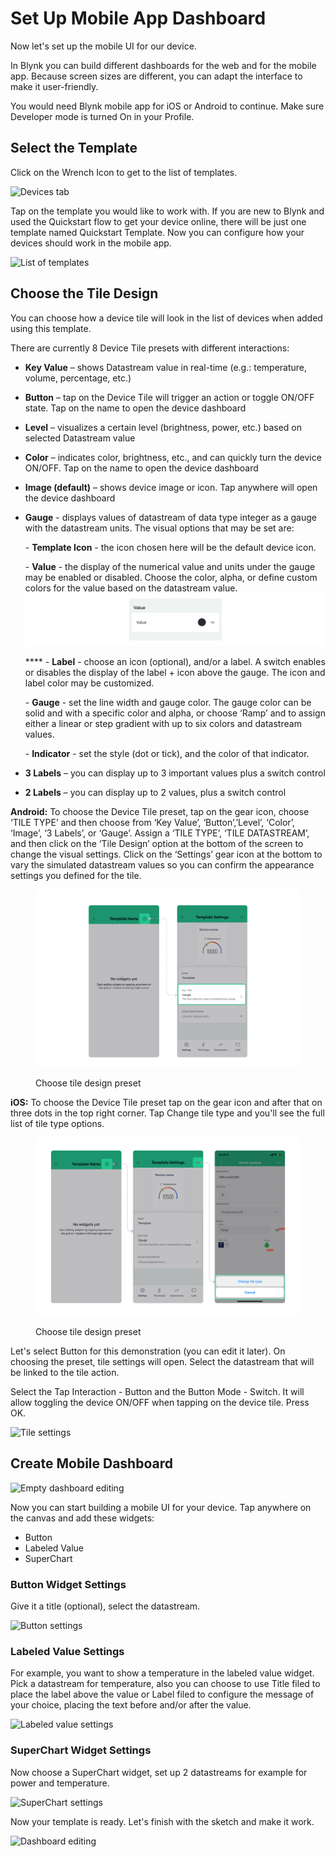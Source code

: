# Set Up Mobile App Dashboard

Now let's set up the mobile UI for our device.

In Blynk you can build different dashboards for the web and for the mobile app. Because screen sizes are different, you can adapt the interface to make it user-friendly.

You would need Blynk mobile app for iOS or Android to continue. Make sure Developer mode is turned On in your Profile.

## Select the Template

Click on the Wrench Icon to get to the list of templates.&#x20;

![Devices tab](https://user-images.githubusercontent.com/72790181/119994637-7235cd80-bfd5-11eb-9ad5-b932d1bfc1a6.png)

Tap on the template you would like to work with. If you are new to Blynk and used the Quickstart flow to get your device online, there will be just one template named Quickstart Template. Now you can configure how your devices should work in the mobile app.

![List of templates](https://user-images.githubusercontent.com/72790181/119501811-e2dcb000-bd71-11eb-8d15-23889cdc4176.png)

## Choose the Tile Design

You can choose how a device tile will look in the list of devices when added using this template.

There are currently 8 Device Tile presets with different interactions:

* **Key Value** – shows Datastream value in real-time (e.g.: temperature, volume, percentage, etc.)
* **Button** – tap on the Device Tile will trigger an action or toggle ON/OFF state. Tap on the name to open the device dashboard
* **Level** – visualizes a certain level (brightness, power, etc.) based on selected Datastream value
* **Color** – indicates color, brightness, etc., and can quickly turn the device ON/OFF. Tap on the name to open the device dashboard
* **Image (default)** – shows device image or icon. Tap anywhere will open the device dashboard&#x20;
*   **Gauge** - displays values of datastream of data type integer as a gauge with the datastream units. The visual options that may be set are:

    \- **Template Icon** - the icon chosen here will be the default device icon.

    \- **Value** - the display of the numerical value and units under the gauge may be enabled or disabled. Choose the color, alpha, or define custom colors for the value based on the datastream value.\
    <img src="../../.gitbook/assets/gauge-tile-type-design-settings.png" alt="" data-size="original">

    &#x20;**** - **Label** - choose an icon (optional), and/or a label. A switch enables or disables the display of the label + icon above the gauge. The icon and label color may be customized.

    \- **Gauge** - set the line width and gauge color. The gauge color can be solid and with a specific color and alpha, or choose ‘Ramp’ and to assign either a linear or step gradient with up to six colors and datastream values.

    \- **Indicator** - set the style (dot or tick), and the color of that indicator.
* **3 Labels** – you can display up to 3 important values plus a switch control
* **2 Labels** – you can display up to 2 values, plus a switch control

**Android:** To choose the Device Tile preset, tap on the gear icon, choose ‘TILE TYPE’ and then choose from ‘Key Value’, ‘Button’,’Level’, ‘Color’, ‘Image’, ‘3 Labels’, or ‘Gauge’. Assign a ‘TILE TYPE’, ‘TILE DATASTREAM’, and then click on the ‘Tile Design’ option at the bottom of the screen to change the visual settings. Click on the ‘Settings’ gear icon at the bottom to vary the simulated datastream values so you can confirm the appearance settings you defined for the tile.

<figure><img src="../../.gitbook/assets/how-to-change-tile-design-android.png" alt=""><figcaption><p>Choose tile design preset</p></figcaption></figure>

**iOS:** To choose the Device Tile preset tap on the gear icon and after that on three dots in the top right corner. Tap Change tile type and you'll see the full list of tile type options.

<figure><img src="../../.gitbook/assets/how-to-change-tile-design-ios.png" alt=""><figcaption><p>Choose tile design preset</p></figcaption></figure>

Let's select Button for this demonstration (you can edit it later). On choosing the preset, tile settings will open. Select the datastream that will be linked to the tile action.

Select the Tap Interaction - Button and the Button Mode - Switch. It will allow toggling the device ON/OFF when tapping on the device tile. Press OK.

![Tile settings](https://user-images.githubusercontent.com/72790181/119505758-f427bb80-bd75-11eb-8a7a-175df903c363.png)

## Create Mobile Dashboard

![Empty dashboard editing](https://user-images.githubusercontent.com/72790181/119505806-00ac1400-bd76-11eb-9881-42b8daf4c4fb.png)

Now you can start building a mobile UI for your device. Tap anywhere on the canvas and add these widgets:

* Button
* Labeled Value
* SuperChart

### Button Widget Settings

Give it a title (optional), select the datastream.

![Button settings](https://user-images.githubusercontent.com/72790181/119505855-0bff3f80-bd76-11eb-9169-c2a641f49592.png)

### Labeled Value Settings

For example, you want to show a temperature in the labeled value widget.\
Pick a datastream for temperature, also you can choose to use Title filed to place the label above the value or Label filed to configure the message of your choice, placing the text before and/or after the value.

![Labeled value settings](https://user-images.githubusercontent.com/72790181/119505877-10c3f380-bd76-11eb-8a83-e12979866280.png)

### SuperChart Widget Settings

Now choose a SuperChart widget, set up 2 datastreams for example for power and temperature.

![SuperChart settings](https://user-images.githubusercontent.com/72790181/119505920-1ae5f200-bd76-11eb-9d9c-911602789f53.png)

Now your template is ready. Let's finish with the sketch and make it work.

![Dashboard editing](https://user-images.githubusercontent.com/72790181/119506005-2c2efe80-bd76-11eb-8f44-e6181d3b3c38.png)
